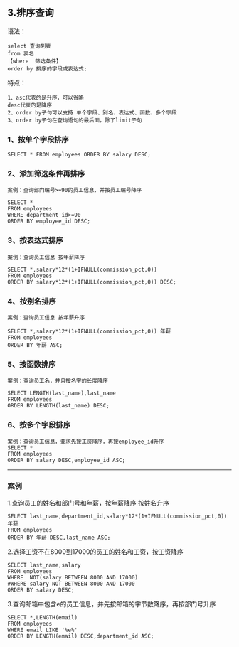 ## 3.排序查询

语法：

    select 查询列表
    from 表名
    【where  筛选条件】
    order by 排序的字段或表达式;

特点：

    1、asc代表的是升序，可以省略
    desc代表的是降序
    2、order by子句可以支持 单个字段、别名、表达式、函数、多个字段
    3、order by子句在查询语句的最后面，除了limit子句


### 1、按单个字段排序
    SELECT * FROM employees ORDER BY salary DESC;

### 2、添加筛选条件再排序

    案例：查询部门编号>=90的员工信息，并按员工编号降序

    SELECT *
    FROM employees
    WHERE department_id>=90
    ORDER BY employee_id DESC;


### 3、按表达式排序

    案例：查询员工信息 按年薪降序

    SELECT *,salary*12*(1+IFNULL(commission_pct,0))
    FROM employees
    ORDER BY salary*12*(1+IFNULL(commission_pct,0)) DESC;


### 4、按别名排序

    案例：查询员工信息 按年薪升序

    SELECT *,salary*12*(1+IFNULL(commission_pct,0)) 年薪
    FROM employees
    ORDER BY 年薪 ASC;

### 5、按函数排序

    案例：查询员工名，并且按名字的长度降序

    SELECT LENGTH(last_name),last_name 
    FROM employees
    ORDER BY LENGTH(last_name) DESC;

### 6、按多个字段排序

    案例：查询员工信息，要求先按工资降序，再按employee_id升序
    SELECT *
    FROM employees
    ORDER BY salary DESC,employee_id ASC;

---
### 案例  

1.查询员工的姓名和部门号和年薪，按年薪降序 按姓名升序

    SELECT last_name,department_id,salary*12*(1+IFNULL(commission_pct,0)) 年薪
    FROM employees
    ORDER BY 年薪 DESC,last_name ASC;


2.选择工资不在8000到17000的员工的姓名和工资，按工资降序

    SELECT last_name,salary
    FROM employees
    WHERE  NOT(salary BETWEEN 8000 AND 17000)
    #WHERE salary NOT BETWEEN 8000 AND 17000
    ORDER BY salary DESC;

3.查询邮箱中包含e的员工信息，并先按邮箱的字节数降序，再按部门号升序

    SELECT *,LENGTH(email)
    FROM employees
    WHERE email LIKE '%e%'
    ORDER BY LENGTH(email) DESC,department_id ASC;

